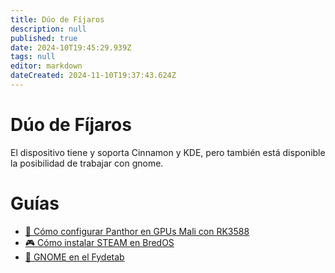 ```yaml
---
title: Dúo de Fíjaros
description: null
published: true
date: 2024-10T19:45:29.939Z
tags: null
editor: markdown
dateCreated: 2024-11-10T19:37:43.624Z
---
```


# Dúo de Fíjaros

El dispositivo tiene y soporta Cinnamon y KDE, pero también está disponible la posibilidad de trabajar con gnome.

# Guías

- [🐾 Cómo configurar Panthor en GPUs Mali con RK3588](/es/how-to/how-to-setup-panthor)
- [🎮 Cómo instalar STEAM en BredOS](/es/how-to/how-to-install-steam)
- [🦶 GNOME en el Fydetab](/fydetab-duo/gnome)

